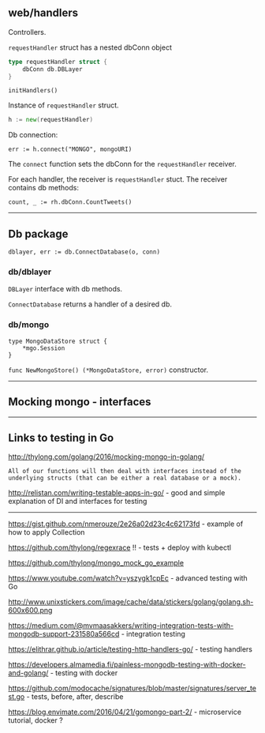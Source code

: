 ## web/handlers

Controllers.

`requestHandler` struct has a nested dbConn object

```go
type requestHandler struct {
	dbConn db.DBLayer
}
```

`initHandlers()`

Instance of `requestHandler` struct.

```go
h := new(requestHandler)
```

Db connection:

```
err := h.connect("MONGO", mongoURI)
```

The `connect` function sets the dbConn for the `requestHandler` receiver.

For each handler, the receiver is `requestHandler` stuct.
The receiver contains db methods:

```
count, _ := rh.dbConn.CountTweets()
```

----

## Db package

```
dblayer, err := db.ConnectDatabase(o, conn)
```

### db/dblayer

`DBLayer` interface with db methods.

`ConnectDatabase` returns a handler of a desired db.

### db/mongo

```
type MongoDataStore struct {
	*mgo.Session
}
```

`func NewMongoStore() (*MongoDataStore, error)` constructor.


---

## Mocking mongo - interfaces


---

## Links to testing in Go

http://thylong.com/golang/2016/mocking-mongo-in-golang/

    All of our functions will then deal with interfaces instead of the underlying structs (that can be either a real database or a mock).

http://relistan.com/writing-testable-apps-in-go/ - good and simple explanation of DI and interfaces for testing

---


https://gist.github.com/nmerouze/2e26a02d23c4c62173fd - example of how to apply Collection

https://github.com/thylong/regexrace !! - tests + deploy with kubectl

https://github.com/thylong/mongo_mock_go_example

https://www.youtube.com/watch?v=yszygk1cpEc - advanced testing with Go

http://www.unixstickers.com/image/cache/data/stickers/golang/golang.sh-600x600.png

https://medium.com/@mvmaasakkers/writing-integration-tests-with-mongodb-support-231580a566cd - integration testing

https://elithrar.github.io/article/testing-http-handlers-go/ - testing handlers

https://developers.almamedia.fi/painless-mongodb-testing-with-docker-and-golang/ - testing with docker

https://github.com/modocache/signatures/blob/master/signatures/server_test.go - tests, before, after, describe

https://blog.envimate.com/2016/04/21/gomongo-part-2/ - microservice tutorial, docker ?